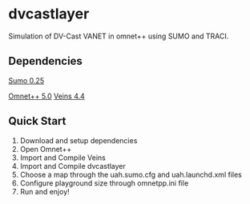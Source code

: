 # dvcastlayer
Simulation of DV-Cast VANET in omnet++ using SUMO and TRACI.

## Dependencies
[Sumo 0.25](https://sourceforge.net/projects/sumo/?source=directory)

[Omnet++ 5.0](https://omnetpp.org/)
[Veins 4.4](http://veins.car2x.org/tutorial/)

## Quick Start

1. Download and setup dependencies
2. Open Omnet++
3. Import and Compile Veins
4. Import and Compile dvcastlayer
5. Choose a map through the uah.sumo.cfg and uah.launchd.xml files
6. Configure playground size through omnetpp.ini file
7. Run and enjoy!
